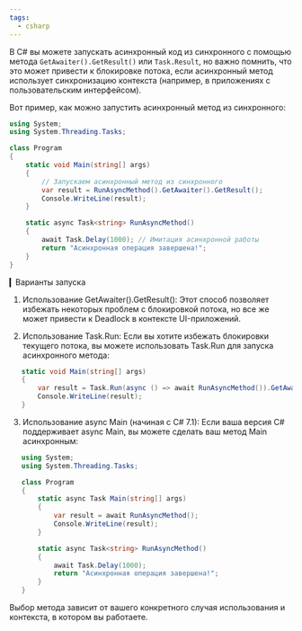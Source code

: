 ```yaml
---
tags:
  - csharp
---
```

В C# вы можете запускать асинхронный код из синхронного с помощью метода `GetAwaiter().GetResult()` или `Task.Result`, но важно помнить, что это может привести к блокировке потока, если асинхронный метод использует синхронизацию контекста (например, в приложениях с пользовательским интерфейсом).

Вот пример, как можно запустить асинхронный метод из синхронного:
```cs
using System;
using System.Threading.Tasks;

class Program
{
    static void Main(string[] args)
    {
        // Запускаем асинхронный метод из синхронного
        var result = RunAsyncMethod().GetAwaiter().GetResult();
        Console.WriteLine(result);
    }

    static async Task<string> RunAsyncMethod()
    {
        await Task.Delay(1000); // Имитация асинхронной работы
        return "Асинхронная операция завершена!";
    }
}
```
▎Варианты запуска

1. Использование GetAwaiter().GetResult():
   Этот способ позволяет избежать некоторых проблем с блокировкой потока, но все же может привести к Deadlock в контексте UI-приложений.

2. Использование Task.Run:
   Если вы хотите избежать блокировки текущего потока, вы можете использовать Task.Run для запуска асинхронного метода:

```cs
   static void Main(string[] args)
   {
       var result = Task.Run(async () => await RunAsyncMethod()).GetAwaiter().GetResult();
       Console.WriteLine(result);
   }
```
   
3. Использование async Main (начиная с C# 7.1):
   Если ваша версия C# поддерживает async Main, вы можете сделать ваш метод Main асинхронным:
   
```cs
   using System;
   using System.Threading.Tasks;

   class Program
   {
       static async Task Main(string[] args)
       {
           var result = await RunAsyncMethod();
           Console.WriteLine(result);
       }

       static async Task<string> RunAsyncMethod()
       {
           await Task.Delay(1000);
           return "Асинхронная операция завершена!";
       }
   }
```
   

Выбор метода зависит от вашего конкретного случая использования и контекста, в котором вы работаете.